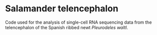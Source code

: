 # Salamander telencephalon

Code used for the analysis of single-cell RNA sequencing data from the telencephalon of the Spanish ribbed newt <i>Pleurodeles waltl</i>.
